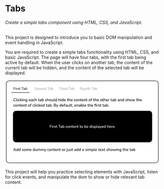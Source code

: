 # Tabs
###### Create a simple tabs component using HTML, CSS, and JavaScript.

This project is designed to introduce you to basic DOM manipulation and event handling in JavaScript.

You are required to create a simple tabs functionality using HTML, CSS, and basic JavaScript. The page will have four tabs, with the first tab being active by default. When the user clicks on another tab, the content of the current tab will be hidden, and the content of the selected tab will be displayed.

<img src="simple-tab-example.png"/>

This project will help you practice selecting elements with JavaScript, listen for click events, and manipulate the dom to show or hide relevant tab content.